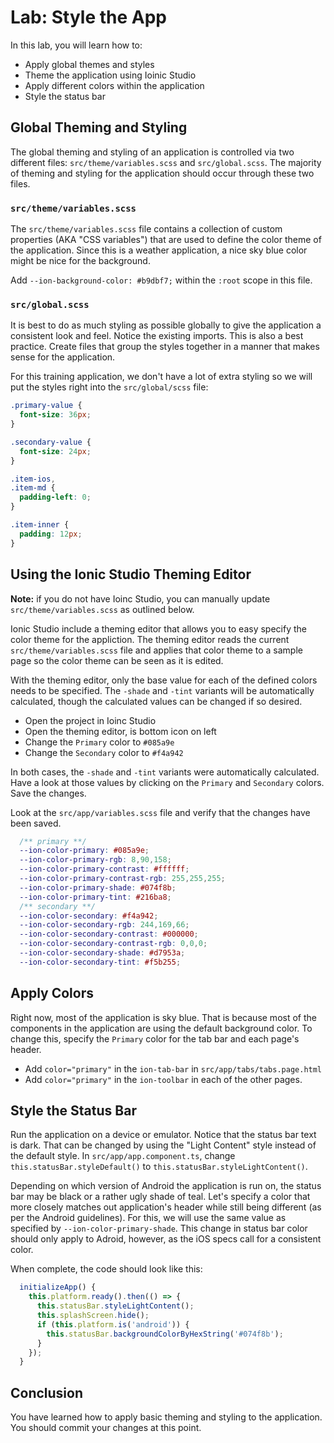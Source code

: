 # Lab: Style the App 

In this lab, you will learn how to:

* Apply global themes and styles
* Theme the application using Ioinic Studio
* Apply different colors within the application
* Style the status bar

## Global Theming and Styling

The global theming and styling of an application is controlled via two different files: `src/theme/variables.scss` and `src/global.scss`. The majority of theming and styling for the application should occur through these two files.

### `src/theme/variables.scss`

The `src/theme/variables.scss` file contains a collection of custom properties (AKA "CSS variables") that are used to define the color theme of the application. Since this is a weather application, a nice sky blue color might be nice for the background.

Add `--ion-background-color: #b9dbf7;` within the `:root` scope in this file.

### `src/global.scss`

It is best to do as much styling as possible globally to give the application a consistent look and feel. Notice the existing imports. This is also a best practice. Create files that group the styles together in a manner that makes sense for the application.

For this training application, we don't have a lot of extra styling so we will put the styles right into the `src/global/scss` file:

```scss
.primary-value {
  font-size: 36px;
}

.secondary-value {
  font-size: 24px;
}

.item-ios,
.item-md {
  padding-left: 0;
}

.item-inner {
  padding: 12px;
}
```

## Using the Ionic Studio Theming Editor

**Note:** if you do not have Ioinc Studio, you can manually update `src/theme/variables.scss` as outlined below.

Ionic Studio include a theming editor that allows you to easy specify the color theme for the appliction. The theming editor reads the current `src/theme/variables.scss` file and applies that color theme to a sample page so the color theme can be seen as it is edited.

With the theming editor, only the base value for each of the defined colors needs to be specified. The `-shade` and `-tint` variants will be automatically calculated, though the calculated values can be changed if so desired.

* Open the project in Ioinc Studio
* Open the theming editor, is bottom icon on left
* Change the `Primary` color to `#085a9e`
* Change the `Secondary` color to `#f4a942`

In both cases, the `-shade` and `-tint` variants were automatically calculated. Have a look at those values by clicking on the `Primary` and `Secondary` colors. Save the changes.

Look at the `src/app/variables.scss` file and verify that the changes have been saved.

```scss
  /** primary **/
  --ion-color-primary: #085a9e;
  --ion-color-primary-rgb: 8,90,158;
  --ion-color-primary-contrast: #ffffff;
  --ion-color-primary-contrast-rgb: 255,255,255;
  --ion-color-primary-shade: #074f8b;
  --ion-color-primary-tint: #216ba8;
  /** secondary **/
  --ion-color-secondary: #f4a942;
  --ion-color-secondary-rgb: 244,169,66;
  --ion-color-secondary-contrast: #000000;
  --ion-color-secondary-contrast-rgb: 0,0,0;
  --ion-color-secondary-shade: #d7953a;
  --ion-color-secondary-tint: #f5b255;
```

## Apply Colors

Right now, most of the application is sky blue. That is because most of the components in the application are using the default background color. To change this, specify the `Primary` color for the tab bar and each page's header.

* Add `color="primary"` in the `ion-tab-bar` in `src/app/tabs/tabs.page.html` 
* Add `color="primary"` in the `ion-toolbar` in each of the other pages. 

## Style the Status Bar

Run the application on a device or emulator. Notice that the status bar text is dark. That can be changed by using the "Light Content" style instead of the default style. In `src/app/app.component.ts`, change `this.statusBar.styleDefault()` to `this.statusBar.styleLightContent()`.

Depending on which version of Android the application is run on, the status bar may be black or a rather ugly shade of teal. Let's specify a color that more closely matches out application's header while still being different (as per the Android guidelines). For this, we will use the same value as specified by `--ion-color-primary-shade`. This change in status bar color should only apply to Adroid, however, as the iOS specs call for a consistent color.

When complete, the code should look like this:


```TypeScript
  initializeApp() {
    this.platform.ready().then(() => {
      this.statusBar.styleLightContent();
      this.splashScreen.hide();
      if (this.platform.is('android')) {
        this.statusBar.backgroundColorByHexString('#074f8b');
      }
    });
  }
```

<!-- TODO: Add a section on unit testing considerations. -->

## Conclusion

You have learned how to apply basic theming and styling to the application. You should commit your changes at this point.
